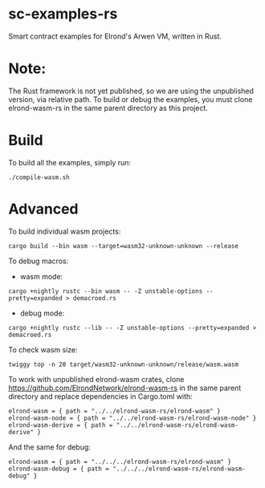 # sc-examples-rs
Smart contract examples for Elrond's Arwen VM, written in Rust.

# Note:

The Rust framework is not yet published, so we are using the unpublished version, via relative path. To build or debug the examples, you must clone elrond-wasm-rs in the same parent directory as this project.


# Build

To build all the examples, simply run:
```
./compile-wasm.sh 
```

# Advanced

To build individual wasm projects:
```
cargo build --bin wasm --target=wasm32-unknown-unknown --release
```

To debug macros:
- wasm mode:
```
cargo +nightly rustc --bin wasm -- -Z unstable-options --pretty=expanded > demacroed.rs
```

- debug mode:
```
cargo +nightly rustc --lib -- -Z unstable-options --pretty=expanded > demacroed.rs
```

To check wasm size:
```
twiggy top -n 20 target/wasm32-unknown-unknown/release/wasm.wasm
```

To work with unpublished elrond-wasm crates, clone https://github.com/ElrondNetwork/elrond-wasm-rs in the same parent directory and replace dependencies in Cargo.toml with:
```
elrond-wasm = { path = "../../elrond-wasm-rs/elrond-wasm" }
elrond-wasm-node = { path = "../../elrond-wasm-rs/elrond-wasm-node" }
elrond-wasm-derive = { path = "../../elrond-wasm-rs/elrond-wasm-derive" }
```

And the same for debug:
```
elrond-wasm = { path = "../../../elrond-wasm-rs/elrond-wasm" }
elrond-wasm-debug = { path = "../../../elrond-wasm-rs/elrond-wasm-debug" }
```
